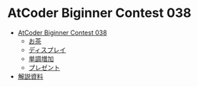 AtCoder Biginner Contest 038
============================

- [AtCoder Biginner Contest 038](http://abc038.contest.atcoder.jp/)
    - [お茶](http://abc038.contest.atcoder.jp/tasks/abc038_a)
    - [ディスプレイ](http://abc038.contest.atcoder.jp/tasks/abc038_b)
    - [単調増加](http://abc038.contest.atcoder.jp/tasks/abc038_c)
    - [プレゼント](http://abc038.contest.atcoder.jp/tasks/abc038_d)
- [解説資料](http://abc038.contest.atcoder.jp/data/abc/038/editorial.pdf)
